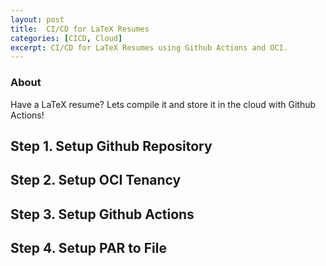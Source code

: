 ```yaml
---
layout: post
title:  CI/CD for LaTeX Resumes 
categories: [CICD, Cloud]
excerpt: CI/CD for LaTeX Resumes using Github Actions and OCI.
---
```


### About

Have a LaTeX resume?  Lets compile it and store it in the cloud with Github Actions!

## Step 1. Setup Github Repository

## Step 2. Setup OCI Tenancy

## Step 3. Setup Github Actions

## Step 4. Setup PAR to File
